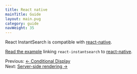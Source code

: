 ```yaml
---
title: React native
mainTitle: Guide
layout: main.pug
category: guide
navWeight: 35
---
```


React InstantSearch is compatible with [react-native](https://facebook.github.io/react-native/).

[Read the example](https://github.com/algolia/instantsearch.js/tree/v2/packages/react-instantsearch/examples/reactnative) linking `react-instantsearch` to [react-native](https://facebook.github.io/react-native/).

<div class="guide-nav">
    <div class="guide-nav-left">
        Previous: <a href="guide/Conditional_display.html">← Conditional Display</a>
    </div>
    <div class="guide-nav-right">
        Next: <a href="guide/Server-side_rendering.html">Server-side rendering →</a>
    </div>
</div>

